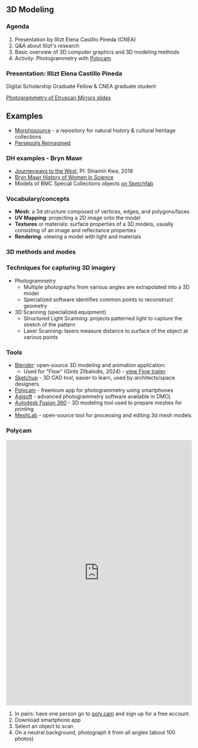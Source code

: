 ## 3D Modeling

### Agenda

1. Presentation by Illizt Elena Castillo Pineda (CNEA)
2. Q&A about Illizt's research
3. Basic overview of 3D computer graphics and 3D modeling methods
4. Activity: Photogrammetry with [Polycam](https://poly.cam/)

### Presentation: Illizt Elena Castillo Pineda

Digital Scholarship Graduate Fellow & CNEA graduate student

[Photogrammetry of Etruscan Mirrors slides](https://brynmawr-my.sharepoint.com/:p:/r/personal/icastillop_brynmawr_edu/Documents/Showcase/Photogrammetry%202.pptx?d=w3a080b68ef4645b9874af8d29e6bc82f&e=4%3aacd630d0c52d4200a8a995c231354c33&sharingv2=true&fromShare=true&at=9)

## Examples

- [Morphosource](https://www.morphosource.org/?locale=en) - a repository for natural history & cultural heritage collections
- [Persepolis Reimagined](https://persepolis.getty.edu/)

### DH examples - Bryn Mawr

-  [Journeyways to the West](https://digitalscholarship.brynmawr.edu/journeyways/index.html), PI: Shiamin Kwa, 2019
- [Bryn Mawr History of Women in Science](https://digitalscholarship.brynmawr.edu/howis/)
- Models of BMC Special Collections objects [on Sketchfab](https://sketchfab.com/BrynMawrCollege/models)

### Vocabulary/concepts

- **Mesh**: a 3d structure composed of vertices, edges, and polygons/faces
- **UV Mapping**: projecting a 2D image onto the model
- **Textures** or materials: surface properties of a 3D models, usually consisting of an image and reflectance properties
- **Rendering**: viewing a model with light and materials

### 3D methods and modes

### Techniques for capturing 3D imagery

- Photogrammetry 
  - Multiple photographs from various angles are extrapolated into a 3D model
  - Specialized software identifies common points to reconstruct geometry
- 3D Scanning (specialized equipment)
  - Structured Light Scanning: projects patterned light to capture the stretch of the pattern
  - Laser Scanning: lasers measure distance to surface of the object at various points

### Tools

- [Blender](https://www.blender.org/): open-source 3D modeling and animation application:
  - Used for "Flow" (Gints Zilbalodis, 2024) - [view Flow trailer](https://www.youtube.com/watch?v=l5zSgSuIDU4&list=PLvJeTmFXYsRYLzw-j8PpoDScVWL6ldUE4&index=1)
- [Sketchup](https://www.sketchup.com/en) - 3D CAD tool, easier to learn, used by architects/space designers
- [Polycam](https://poly.cam/) - freemium app for photogrammetry using smartphones
- [Agisoft](https://www.agisoft.com/) - advanced photogrammetry software available in DMCL
- [Autodesk Fusion 360](https://www.autodesk.com/products/fusion-360/overview?term=1-YEAR&tab=subscription) - 3D modeling tool used to prepare meshes for printing
- [MeshLab](https://www.meshlab.net/) - open-source tool for processing and editing 3d mesh models



### Polycam

<iframe src="https://poly.cam/capture/2B344FC7-7D8B-47E1-B0A8-257DDFBFBB2B/embed" title="Polycam capture viewer" style="height:100%;width:100%;max-height:720px;max-width:1280px;min-height:280px;min-width:280px" frameborder="0"></iframe>

1. In pairs: have one person go to [poly.cam](https://poly.cam/) and sign up for a free account.
2. Download smartphone app
3. Select an object to scan
4. On a neutral background, photograph it from all angles (about 100 photos)